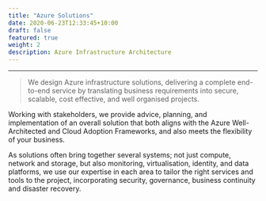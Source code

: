 ```yaml
---
title: "Azure Solutions"
date: 2020-06-23T12:33:45+10:00
draft: false
featured: true
weight: 2
description: Azure Infrastructure Architecture
---
```

***
> We design Azure infrastructure solutions, delivering a complete end-to-end service by translating business requirements into secure, scalable, cost effective, and well organised projects.

Working with stakeholders, we provide advice, planning, and implementation of an overall solution that both aligns with the Azure Well-Architected and Cloud Adoption Frameworks, and also meets the flexibility of your business.

As solutions often bring together several systems; not just compute, network and storage, but also monitoring, virtualisation, identity, and data platforms, we use our expertise in each area to tailor the right services and tools to the project, incorporating security, governance, business continuity and disaster recovery.
